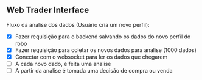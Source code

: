 ## Web Trader Interface

Fluxo da analise dos dados (Usuário cria um novo perfil):

- [x] Fazer requisição para o backend salvando os dados do novo perfil do robo
- [x] Fazer requisição para coletar os novos dados para analise (1000 dados)
- [x] Conectar com o websocket para ler os dados que chegarem
- [ ] A cada novo dado, é feita uma analise
- [ ] A partir da analise é tomada uma decisão de compra ou venda
